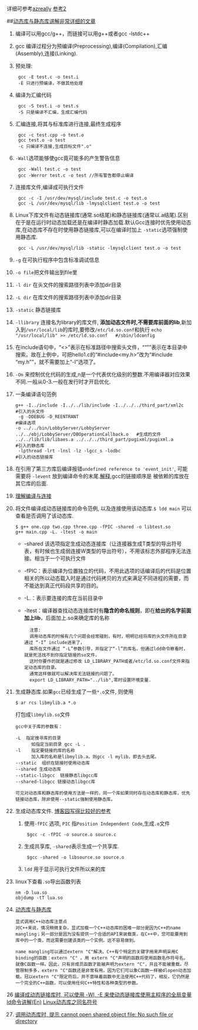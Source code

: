 详细可参考[azreally](http://www.cnblogs.com/azraelly/archive/2012/07/07/2580839.html) 
[参考2](http://www.cnblogs.com/ggjucheng/archive/2011/12/14/2287738.html)

##[动态库与静态库讲解非常详细的文章](http://www.cnblogs.com/skynet/p/3372855.html)

1. 编译可以用gcc/g++，而链接可以用g++或者gcc -lstdc++  
2. gcc 编译过程分为预编译(Preprocessing),编译(Compilation),汇编(Assembly),连接(Linking).
3. 预处理:
	
		gcc -E test.c -o test.i
		-E 只进行预编译，不做其他处理

4. 编译为汇编代码 

		gcc -S test.i -o test.s
		-S 只是编译不汇编，生成汇编代码

5. 汇编连接,将其与标准库进行连接,最终生成程序

		gcc -c test.cpp -o test.o 
		gcc test.o -o test
		-c 只编译不连接,生成目标文件".o"  

6. `-Wall`选项能够使gcc竟可能多的产生警告信息

		gcc -Wall test.c -o test
		gcc -Werror test.c -o test //所有警告都停止编译

7. 连接库文件,编译成可执行文件

		gcc -c -I /usr/dev/mysql/include test.c -o test.o
		gcc -L /usr/dev/mysql/lib -lmysqlclient test.o -o test

8. Linux下库文件有动态链接库(通常.so结尾)和静态链接库(通常以.a结尾).区别在于是在运行时动态加载还是在编译时静态加载.默认Gcc连接时优先使用动态库,在动态库不存在时使用静态链接库,可以在编译时加上 `-static`选项强制使用静态库.

		gcc -L /usr/dev/mysql/lib -static -lmysqlclient test.o -o test

9. `-g` 在可执行程序中包含标准调试信息
10. `-o file`把文件输出到file里
11. `-l dir` 在头文件的搜索路径列表中添加dir目录 
12. `-L dir` 在库文件的搜索路径列表中添加dir目录
13. `-static` 静态链接库
14. `-llibrary` 连接名为library的库文件, **添加动态文件时,不需要库前面的lib**,新加入到`/usr/local/lib`的库时,要修改`/etc/ld.so.conf`和执行 `echo "/usr/local/lib" >> /etc/ld.so.conf   #/sbin/ldconfig`
15. 在include语句中，“<>”表示在标准路径中搜索头文件，““””表示在本目录中搜索。故在上例中，可把hello1.c的“#include<my.h>”改为“#include “my.h””，就不需要加上“-I”选项了。
16. `-On` 来控制优化代码的生成,n是一个代表优化级别的整数.不用编译器对应效果不同.一般从0-3.一般在发行时才开启优化.
17. 一条编译语句范例 

				    
		g++ -I../include -I../../lib/include -I../../../third_part/xml2c    #引入的头文件
		 -g -DDEBUG -D_REENTRANT 											#编译选项
		-o ../../bin/LobbyServer/LobbyServer ../../obj/LobbyServer/DBOperationCallback.o   #生成的文件
		../../lib/lib/libaes.a ../../../third_part/pugixml/pugixml.a 		#引入的静态库   
		 -lpthread -lrt -lnsl -lz -lgcc_s -lodbc 							#引入的动态链接库
18. 在引用了第三方库后编译报错`undefined reference to 'event_init'`, 可能需要将 `-levent` 放到编译命令的末尾.[解释](http://blog.chinaunix.net/uid-28682353-id-4116673.html),gcc的链接顺序是 被依赖的库放在其它库的后面.
19. [理解编译与连接](http://www.cprogramming.com/compilingandlinking.html)
20. 将文件编译成动态链接库的命令范例, 以及连接使用该动态库.`$ ldd main` 可以查看是否调用了该动态库.

		$ g++ one.cpp two.cpp three.cpp -fPIC -shared -o libtest.so
		g++ main.cpp -L. -ltest -o main

	- -shared 该选项指定生成动态连接库（让连接器生成T类型的导出符号表，有时候也生成弱连接W类型的导出符号），不用该标志外部程序无法连接。相当于一个可执行文件
	- -fPIC：表示编译为位置独立的代码，不用此选项的话编译后的代码是位置相关的所以动态载入时是通过代码拷贝的方式来满足不同进程的需要，而不能达到真正代码段共享的目的。
	- -L.：表示要连接的库在当前目录中
	- -ltest：编译器查找动态连接库时有**隐含的命名规则**，即在**给出的名字前面加上lib**，后面加上.so来确定库的名称

			注意:
			调用动态库的时候有几个问题会经常碰到，有时，明明已经将库的头文件所在目录 通过 “-I” include进来了，
			库所在文件通过 “-L”参数引导，并指定了“-l”的库名，但通过ldd命令察看时，就是死活找不到你指定链接的so文件，
			这时你要作的就是通过修改 LD_LIBRARY_PATH或者/etc/ld.so.conf文件来指定动态库的目录。
			通常这样做就可以解决库无法链接的问题了。
			export LD_LIBRARY_PATH="../lib",零时设置环境变量.

21. 生成静态库.如果`gcc`已经生成了一些`*.o`文件, 则使用

		$ ar rcs libmylib.a *.o
	打包成`libmylib.so`文件

		gcc中关于库的参数有：

		-L  指定搜寻库的目录
		      如指定当前目录 gcc -L .
		-l    指定要链接的库的名称
		      加入库的名称是libmylib.a，则gcc -l mylib，即去头去尾。
		--static  组织在链接时使用动态库
		--shared 生成动态库
		--static-libgcc  链接静态libgcc库
		--shared-libgcc 链接动态libgcc库
		
		可见对动态库和静态库的使用方法是一样的，同一个库如果同时存在动态库和静态库，优先链接动态库，除非使用--static强制使用静态库。

22. 生成动态库文件. [博客园写得比较好的参考](http://www.cnblogs.com/skynet/p/3372855.html)
	1. 使用`-fPIC` 选项, `PIC` 指`Position Independent Code`,生成`.o`文件
		
			$gcc -c -fPIC -o source.o source.c

	2. 生成共享库, `-shared`表示生成一个共享库.

			$gcc -shared -o libsource.so source.o
		
	4. `ldd` 用于显示可执行文件所以来的库

24. linux下查看`.so`导出函数列表
		
		nm -D lua.so
		objdump -tT lua.so

25. [动态库与静态库](http://www.cnblogs.com/zxtp/p/5147608.html)

        显式调用C++动态库注意点
        对C++来说，情况稍微复杂。显式加载一个C++动态库的困难一部分是因为C++的name mangling；另一部分是因为没有提供一个合适的API来装载类，在C++中，您可能要用到库中的一个类，而这需要创建该类的一个实例，这不容易做到。

        name mangling可以通过extern "C"解决。C++有个特定的关键字用来声明采用C binding的函数：extern "C" 。用 extern "C"声明的函数将使用函数名作符号名，就像C函数一样。因此，只有非成员函数才能被声明为extern "C"，并且不能被重载。尽管限制多多，extern "C"函数还是非常有用，因为它们可以象C函数一样被dlopen动态加载。冠以extern "C"限定符后，并不意味着函数中无法使用C++代码了，相反，它仍然是一个完全的C++函数，可以使用任何C++特性和各种类型的参数。

26 [编译成动态链接库时, 可以使用 -Wl, -E 来使动态链接库使用主程序的全局变量](http://blog.chinaunix.net/uid-28647963-id-4190817.html)
	[ld命令讲解(En)](https://ftp.gnu.org/old-gnu/Manuals/ld-2.9.1/html_node/ld_3.html)
	[Linux动态库之同名符号](http://stackoverflow.com/questions/2172621/cannot-open-shared-object-file-no-such-file-or-directory)

27. [调用动态库时, 提示 cannot open shared object file: No such file or directory](http://stackoverflow.com/questions/2172621/cannot-open-shared-object-file-no-such-file-or-directory)

